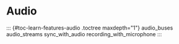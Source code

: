 Audio
=====

::: {#toc-learn-features-audio .toctree maxdepth="1"}
audio\_buses audio\_streams sync\_with\_audio
recording\_with\_microphone
:::
